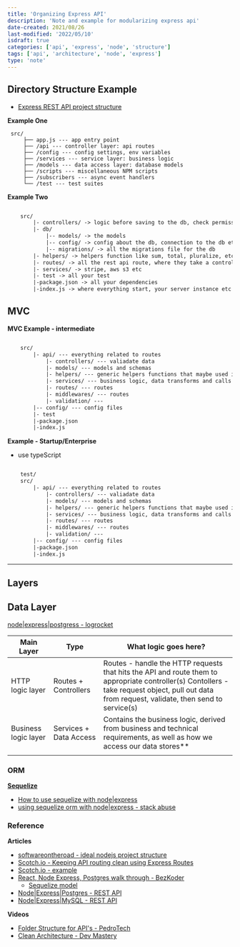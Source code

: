 ```yaml
---
title: 'Organizing Express API'
description: 'Note and example for modularizing express api'
date-created: 2021/08/26
last-modified: '2022/05/10'
isdraft: true
categories: ['api', 'express', 'node', 'structure']
tags: ['api', 'architecture', 'node', 'express']
type: 'note'
---
```


## Directory Structure Example

- [Express REST API project structure](https://www.coreycleary.me/project-structure-for-an-express-rest-api-when-there-is-no-standard-way)

**Example One**

```
 src/
	 ├── app.js --- app entry point
	 ├── /api --- controller layer: api routes
	 ├── /config --- config settings, env variables
	 ├── /services --- service layer: business logic
	 ├── /models --- data access layer: database models
	 ├── /scripts --- miscellaneous NPM scripts
	 ├── /subscribers --- async event handlers
	 └── /test --- test suites
```

**Example Two**

```txt

	src/
		|- controllers/ -> logic before saving to the db, check permission, etc..
		|- db/
			|-- models/ -> the models
			|-- config/ -> config about the db, connection to the db etc
			|-- migrations/ -> all the migrations file for the db
		|- helpers/ -> helpers function like sum, total, pluralize, etc
		|- routes/ -> all the rest api route, where they take a controller as callback
		|- services/ -> stripe, aws s3 etc
		|- test -> all your test
		|-package.json -> all your dependencies
		|-index.js -> where everything start, your server instance etc

```

## MVC

**MVC Example - intermediate**

```txt

	src/
		|- api/ --- everything related to routes
			|- controllers/ --- valiadate data
			|- models/ --- models and schemas
			|- helpers/ --- generic helpers functions that maybe used in many places
			|- services/ --- business logic, data transforms and calls to the database
			|- routes/ --- routes
			|- middlewares/ --- routes
			|- validation/ ---
		|-- config/ --- config files
		|- test
		|-package.json
		|-index.js

```

**Example - Startup/Enterprise**

- use typeScript

```txt

	test/
	src/
		|- api/ --- everything related to routes
			|- controllers/ --- valiadate data
			|- models/ --- models and schemas
			|- helpers/ --- generic helpers functions that maybe used in many places
			|- services/ --- business logic, data transforms and calls to the database
			|- routes/ --- routes
			|- middlewares/ --- routes
			|- validation/ ---
		|-- config/ --- config files
		|-package.json
		|-index.js

```

---

## Layers

## Data Layer

[node|express|postgress - logrocket](https://blog.logrocket.com/nodejs-expressjs-postgresql-crud-rest-api-example/)

| Main Layer           | Type                   | What logic goes here?                                                                                                                                                                           |
| -------------------- | ---------------------- | ----------------------------------------------------------------------------------------------------------------------------------------------------------------------------------------------- |
| HTTP logic layer     | Routes + Controllers   | Routes - handle the HTTP requests that hits the API and route them to appropriate controller(s) Contollers - take request object, pull out data from request, validate, then send to service(s) |
| Business logic layer | Services + Data Access | Contains the business logic, derived from business and technical requirements, as well as how we access our data stores\*\*                                                                     |
|                      |                        |                                                                                                                                                                                                 |

### ORM

[**Sequelize**](https://sequelize.org/v7/manual/model-basics.html#concept)

- [How to use sequelize with node|express](https://www.codementor.io/@mirko0/how-to-use-sequelize-with-node-and-express-i24l67cuz)
- [using sequelize orm with node|express - stack abuse](https://stackabuse.com/using-sequelize-orm-with-nodejs-and-express/)

### Reference

**Articles**

- [softwareontheroad - ideal nodejs project structure ](https://softwareontheroad.com/ideal-nodejs-project-structure/)
- [Scotch.io - Keeping API routing clean using Express Routes](https://scotch.io/tutorials/keeping-api-routing-clean-using-express-routers)
- [Scotch.io - example](https://github.com/searsaw/express-routing-example/)
- [React, Node Express, Postgres walk through - BezKoder](https://www.bezkoder.com/node-express-sequelize-postgresql/)
  - [Sequelize model](https://www.bezkoder.com/react-node-express-postgresql/#Define_the_Sequelize_Model)
- [Node|Express|Postgres - REST API ](https://www.taniarascia.com/node-express-postgresql-heroku/)
- [Node|Express|MySQL - REST API](https://blog.logrocket.com/build-rest-api-node-express-mysql/)

**Videos**

- [Folder Structure for API's - PedroTech](https://www.youtube.com/watch?v=oNlMrpnUSFE)
- [Clean Architecture - Dev Mastery](https://www.youtube.com/watch?v=CnailTcJV_U)

